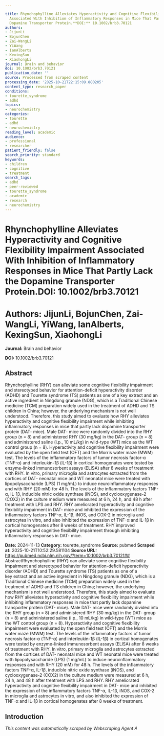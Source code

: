 ```yaml
---

title: Rhynchophylline Alleviates Hyperactivity and Cognitive Flexibility Impairment
  Associated With Inhibition of Inflammatory Responses in Mice That Partly Lack the
  Dopamine Transporter Protein.**DOI:** 10.1002/brb3.70121
authors:
- JijunLi
- BojunChen
- Zai-WangLi
- YiWang
- IanAlberts
- KexingSun
- XiaohongLi
journal: Brain and behavior
doi: 10.1002/brb3.70121
publication_date: ''
source: Processed from scraped content
processing_date: '2025-10-21T22:15:09.880205'
content_type: research_paper
conditions:
- tourette_syndrome
- adhd
topics:
- neurochemistry
categories:
- tourette
- adhd
- neurochemistry
reading_level: academic
audience:
- professional
- researcher
patient_friendly: false
search_priority: standard
keywords:
- children
- cognitive
- treatment
search_tags:
- adhd
- peer-reviewed
- tourette_syndrome
- academic
- research
- neurochemistry
---
```




# Rhynchophylline Alleviates Hyperactivity and Cognitive Flexibility Impairment Associated With Inhibition of Inflammatory Responses in Mice That Partly Lack the Dopamine Transporter Protein.**DOI:** 10.1002/brb3.70121

# **Authors:** JijunLi, BojunChen, Zai-WangLi, YiWang, IanAlberts, KexingSun, XiaohongLi

**Journal:** Brain and behavior

**DOI:** 10.1002/brb3.70121

## Abstract

Rhynchophylline (RHY) can alleviate some cognitive flexibility impairment and stereotyped behavior for attention-deficit hyperactivity disorder (ADHD) and Tourette syndrome (TS) patients as one of a key extract and an active ingredient in Ningdong granule (NDG), which is a Traditional Chinese medicine (TCM) preparation widely used in the treatment of ADHD and TS children in China; however, the underlying mechanism is not well understood. Therefore, this study aimed to evaluate how RHY alleviates hyperactivity and cognitive flexibility impairment while inhibiting inflammatory responses in mice that partly lack dopamine transporter protein (DAT- mice).
Male DAT- mice were randomly divided into the RHY group (n = 8) and administered RHY (30 mg/kg) in the DAT- group (n = 8) and administered saline (i.p., 10 mL/kg) in wild-type (WT) mice as the WT control group (n = 8). Hyperactivity and cognitive flexibility impairment were evaluated by the open field test (OFT) and the Morris water maze (MWM) test. The levels of the inflammatory factors of tumor necrosis factor-α (TNF-α) and interleukin-1β (IL-1β) in cortical homogenates were tested by enzyme-linked immunosorbent assays (ELISA) after 8 weeks of treatment with RHY. In vitro, primary microglia and astrocytes extracted from the cortices of DAT- neonatal mice and WT neonatal mice were treated with lipopolysaccharide (LPS) (1 mg/mL) to induce neuroinflammatory responses and with RHY (20 mM) for 48 h. The levels of the inflammatory factors TNF-α, IL-1β, inducible nitric oxide synthase (iNOS), and cyclooxygenase-2 (COX2) in the culture medium were measured at 6 h, 24 h, and 48 h after treatment with LPS and RHY.
RHY ameliorated hyperactivity and cognitive flexibility impairment in DAT- mice and inhibited the expression of the inflammatory factors TNF-α, IL-1β, iNOS, and COX-2 in microglia and astrocytes in vitro, and also inhibited the expression of TNF-α and IL-1β in cortical homogenates after 8 weeks of treatment.
RHY improved hyperactivity and cognitive flexibility impairment through inhibiting inflammatory responses in DAT- mice.

**Date:** 2024-11-13
**Category:** tourette_syndrome
**Source:** pubmed
**Scraped at:** 2025-10-21T10:52:29.581104
**Source URL:** https://pubmed.ncbi.nlm.nih.gov/?term=10.1002/brb3.70121## AbstractRhynchophylline (RHY) can alleviate some cognitive flexibility impairment and stereotyped behavior for attention-deficit hyperactivity disorder (ADHD) and Tourette syndrome (TS) patients as one of a key extract and an active ingredient in Ningdong granule (NDG), which is a Traditional Chinese medicine (TCM) preparation widely used in the treatment of ADHD and TS children in China; however, the underlying mechanism is not well understood. Therefore, this study aimed to evaluate how RHY alleviates hyperactivity and cognitive flexibility impairment while inhibiting inflammatory responses in mice that partly lack dopamine transporter protein (DAT- mice).
Male DAT- mice were randomly divided into the RHY group (n = 8) and administered RHY (30 mg/kg) in the DAT- group (n = 8) and administered saline (i.p., 10 mL/kg) in wild-type (WT) mice as the WT control group (n = 8). Hyperactivity and cognitive flexibility impairment were evaluated by the open field test (OFT) and the Morris water maze (MWM) test. The levels of the inflammatory factors of tumor necrosis factor-α (TNF-α) and interleukin-1β (IL-1β) in cortical homogenates were tested by enzyme-linked immunosorbent assays (ELISA) after 8 weeks of treatment with RHY. In vitro, primary microglia and astrocytes extracted from the cortices of DAT- neonatal mice and WT neonatal mice were treated with lipopolysaccharide (LPS) (1 mg/mL) to induce neuroinflammatory responses and with RHY (20 mM) for 48 h. The levels of the inflammatory factors TNF-α, IL-1β, inducible nitric oxide synthase (iNOS), and cyclooxygenase-2 (COX2) in the culture medium were measured at 6 h, 24 h, and 48 h after treatment with LPS and RHY.
RHY ameliorated hyperactivity and cognitive flexibility impairment in DAT- mice and inhibited the expression of the inflammatory factors TNF-α, IL-1β, iNOS, and COX-2 in microglia and astrocytes in vitro, and also inhibited the expression of TNF-α and IL-1β in cortical homogenates after 8 weeks of treatment.
## Introduction
*This content was automatically scraped by Webscraping Agent A*